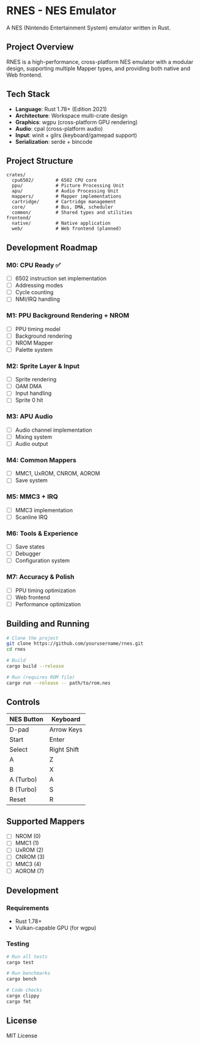 # RNES - NES Emulator

A NES (Nintendo Entertainment System) emulator written in Rust.

## Project Overview

RNES is a high-performance, cross-platform NES emulator with a modular design, supporting multiple Mapper types, and providing both native and Web frontend.

## Tech Stack

- **Language**: Rust 1.78+ (Edition 2021)
- **Architecture**: Workspace multi-crate design
- **Graphics**: wgpu (cross-platform GPU rendering)
- **Audio**: cpal (cross-platform audio)
- **Input**: winit + gilrs (keyboard/gamepad support)
- **Serialization**: serde + bincode

## Project Structure

```
crates/
  cpu6502/        # 6502 CPU core
  ppu/            # Picture Processing Unit
  apu/            # Audio Processing Unit
  mappers/        # Mapper implementations
  cartridge/      # Cartridge management
  core/           # Bus, DMA, scheduler
  common/         # Shared types and utilities
frontend/
  native/         # Native application
  web/            # Web frontend (planned)
```

## Development Roadmap

### M0: CPU Ready ✅
- [ ] 6502 instruction set implementation
- [ ] Addressing modes
- [ ] Cycle counting
- [ ] NMI/IRQ handling

### M1: PPU Background Rendering + NROM
- [ ] PPU timing model
- [ ] Background rendering
- [ ] NROM Mapper
- [ ] Palette system

### M2: Sprite Layer & Input
- [ ] Sprite rendering
- [ ] OAM DMA
- [ ] Input handling
- [ ] Sprite 0 hit

### M3: APU Audio
- [ ] Audio channel implementation
- [ ] Mixing system
- [ ] Audio output

### M4: Common Mappers
- [ ] MMC1, UxROM, CNROM, AOROM
- [ ] Save system

### M5: MMC3 + IRQ
- [ ] MMC3 implementation
- [ ] Scanline IRQ

### M6: Tools & Experience
- [ ] Save states
- [ ] Debugger
- [ ] Configuration system

### M7: Accuracy & Polish
- [ ] PPU timing optimization
- [ ] Web frontend
- [ ] Performance optimization

## Building and Running

```bash
# Clone the project
git clone https://github.com/yourusername/rnes.git
cd rnes

# Build
cargo build --release

# Run (requires ROM file)
cargo run --release -- path/to/rom.nes
```

## Controls

| NES Button | Keyboard |
|------------|----------|
| D-pad | Arrow Keys |
| Start | Enter |
| Select | Right Shift |
| A | Z |
| B | X |
| A (Turbo) | A |
| B (Turbo) | S |
| Reset | R |

## Supported Mappers

- [ ] NROM (0)
- [ ] MMC1 (1)
- [ ] UxROM (2)
- [ ] CNROM (3)
- [ ] MMC3 (4)
- [ ] AOROM (7)

## Development

### Requirements

- Rust 1.78+
- Vulkan-capable GPU (for wgpu)

### Testing

```bash
# Run all tests
cargo test

# Run benchmarks
cargo bench

# Code checks
cargo clippy
cargo fmt
```

## License

MIT License
